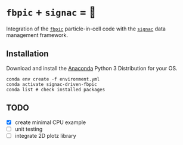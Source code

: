# `fbpic` + `signac` = 💓

Integration of the [`fbpic`](https://fbpic.github.io) particle-in-cell code with the [`signac`](https://signac.io) data management framework.

## Installation

Download and install the [Anaconda](https://www.anaconda.com) Python 3
Distribution for your OS.

```console
conda env create -f environment.yml
conda activate signac-driven-fbpic
conda list # check installed packages
```

## TODO

- [X] create minimal CPU example
- [ ] unit testing
- [ ] integrate 2D plotz library